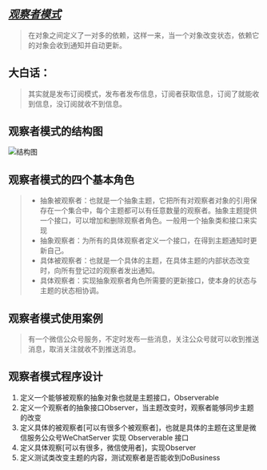 *[观察者模式](https://www.cnblogs.com/luohanguo/p/7825656.html)*
----------
> 在对象之间定义了一对多的依赖，这样一来，当一个对象改变状态，依赖它的对象会收到通知并自动更新。

大白话：
-----
>其实就是发布订阅模式，发布者发布信息，订阅者获取信息，订阅了就能收到信息，没订阅就收不到信息。

观察者模式的结构图
----------------
![结构图](https://images2017.cnblogs.com/blog/1272523/201711/1272523-20171113100406343-149515793.png)

观察者模式的四个基本角色
---------------------
> + 抽象被观察者：也就是一个抽象主题，它把所有对观察者对象的引用保存在一个集合中，每个主题都可以有任意数量的观察者。抽象主题提供一个接口，可以增加和删除观察者角色。一般用一个抽象类和接口来实现
> + 抽象观察者：为所有的具体观察者定义一个接口，在得到主题通知时更新自己。
> + 具体被观察者：也就是一个具体的主题，在具体主题的内部状态改变时，向所有登记过的观察者发出通知。
> + 具体观察者：实现抽象观察者角色所需要的更新接口，使本身的状态与主题的状态相协调。

观察者模式使用案例
---------------
> 有一个微信公众号服务，不定时发布一些消息，关注公众号就可以收到推送消息，取消关注就收不到推送消息。

观察者模式程序设计
---------------
1. 定义一个能够被观察的抽象对象也就是主题接口，Observerable
2. 定义一个观察者的抽象接口Observer，当主题改变时，观察者能够同步主题的改变
3. 定义具体的被观察者[可以有很多个被观察者]，也就是具体的主题在这里是微信服务公众号WeChatServer 实现 Observerable 接口
4. 定义具体观察[可以有很多，微信使用者]，实现Observer
5. 定义测试类改变主题的内容，测试观察者是否能收到DoBusiness

